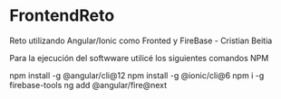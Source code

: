 # FrontendReto
Reto utilizando Angular/Ionic como Fronted y FireBase - Cristian Beitia

Para la ejecución del softwware utilicé los siguientes comandos NPM

npm install -g @angular/cli@12 
npm install -g @ionic/cli@6
npm i -g firebase-tools
ng add @angular/fire@next
